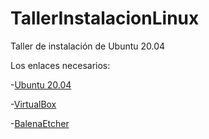 # TallerInstalacionLinux

Taller de instalación de Ubuntu 20.04

Los enlaces necesarios: 

-[Ubuntu 20.04](https://ubuntu.com/#download)

-[VirtualBox](https://www.virtualbox.org/wiki/Downloads)

-[BalenaEtcher](https://www.balena.io/etcher/)
